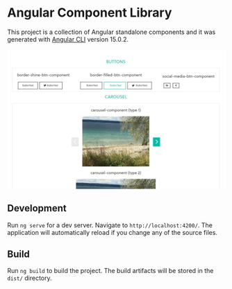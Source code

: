 # Angular Component Library

This project is a collection of Angular standalone components and it was generated with [Angular CLI](https://github.com/angular/angular-cli) version 15.0.2.


![](./src/assets/overview.JPG)

## Development

Run `ng serve` for a dev server. Navigate to `http://localhost:4200/`. The application will automatically reload if you change any of the source files.

## Build

Run `ng build` to build the project. The build artifacts will be stored in the `dist/` directory.
